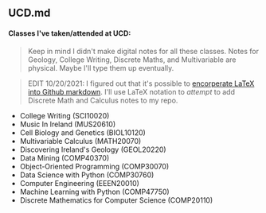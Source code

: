 ## UCD.md

#### Classes I've taken/attended at UCD:

> Keep in mind I didn't make digital notes for all these classes. Notes for Geology, College Writing, Discrete Maths, and Multivariable are physical. Maybe I'll type them up eventually. 

> EDIT 10/20/2021: I figured out that it's possible to [encorperate LaTeX into Github markdown](https://stackoverflow.com/questions/35498525/latex-rendering-in-readme-md-on-github). I'll use LaTeX notation to _attempt_ to add Discrete Math and Calculus notes to my repo.

- College Writing (SCI10020)
- Music In Ireland (MUS20610)
- Cell Biology and Genetics (BIOL10120)
- Multivariable Calculus (MATH20070)
- Discovering Ireland's Geology (GEOL20220)
- Data Mining (COMP40370)
- Object-Oriented Programming (COMP30070)
- Data Science with Python (COMP30760)
- Computer Engineering (EEEN20010)
- Machine Learning with Python (COMP47750)
- Discrete Mathematics for Computer Science (COMP20110)
